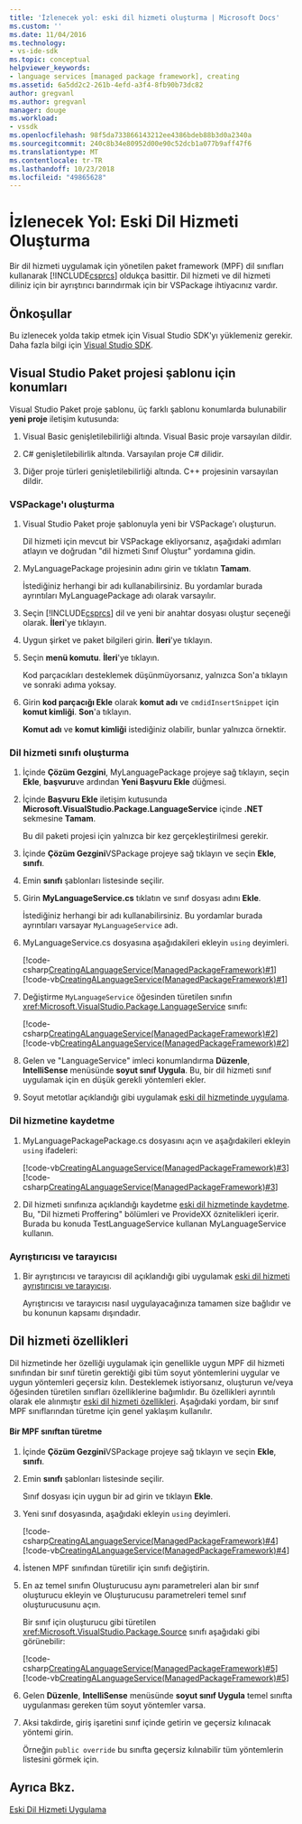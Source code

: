 ```yaml
---
title: 'İzlenecek yol: eski dil hizmeti oluşturma | Microsoft Docs'
ms.custom: ''
ms.date: 11/04/2016
ms.technology:
- vs-ide-sdk
ms.topic: conceptual
helpviewer_keywords:
- language services [managed package framework], creating
ms.assetid: 6a5dd2c2-261b-4efd-a3f4-8fb90b73dc82
author: gregvanl
ms.author: gregvanl
manager: douge
ms.workload:
- vssdk
ms.openlocfilehash: 98f5da733866143212ee4386bdeb88b3d0a2340a
ms.sourcegitcommit: 240c8b34e80952d00e90c52dcb1a077b9aff47f6
ms.translationtype: MT
ms.contentlocale: tr-TR
ms.lasthandoff: 10/23/2018
ms.locfileid: "49865628"
---
```

# <a name="walkthrough-creating-a-legacy-language-service"></a>İzlenecek Yol: Eski Dil Hizmeti Oluşturma
Bir dil hizmeti uygulamak için yönetilen paket framework (MPF) dil sınıfları kullanarak [!INCLUDE[csprcs](../../data-tools/includes/csprcs_md.md)] oldukça basittir. Dil hizmeti ve dil hizmeti diliniz için bir ayrıştırıcı barındırmak için bir VSPackage ihtiyacınız vardır.  
  
## <a name="prerequisites"></a>Önkoşullar  
 Bu izlenecek yolda takip etmek için Visual Studio SDK'yı yüklemeniz gerekir. Daha fazla bilgi için [Visual Studio SDK](../../extensibility/visual-studio-sdk.md).  
  
## <a name="locations-for-the-visual-studio-package-project-template"></a>Visual Studio Paket projesi şablonu için konumları  
 Visual Studio Paket proje şablonu, üç farklı şablonu konumlarda bulunabilir **yeni proje** iletişim kutusunda:  
  
1.  Visual Basic genişletilebilirliği altında. Visual Basic proje varsayılan dildir.  
  
2.  C# genişletilebilirlik altında. Varsayılan proje C# dilidir.  
  
3.  Diğer proje türleri genişletilebilirliği altında. C++ projesinin varsayılan dildir.  
  
### <a name="create-a-vspackage"></a>VSPackage'ı oluşturma  
  
1. Visual Studio Paket proje şablonuyla yeni bir VSPackage'ı oluşturun.  
  
    Dil hizmeti için mevcut bir VSPackage ekliyorsanız, aşağıdaki adımları atlayın ve doğrudan "dil hizmeti Sınıf Oluştur" yordamına gidin.  
  
2. MyLanguagePackage projesinin adını girin ve tıklatın **Tamam**.  
  
    İstediğiniz herhangi bir adı kullanabilirsiniz. Bu yordamlar burada ayrıntıları MyLanguagePackage adı olarak varsayılır.  
  
3. Seçin [!INCLUDE[csprcs](../../data-tools/includes/csprcs_md.md)] dil ve yeni bir anahtar dosyası oluştur seçeneği olarak. **İleri**'ye tıklayın.  
  
4. Uygun şirket ve paket bilgileri girin. **İleri**'ye tıklayın.  
  
5. Seçin **menü komutu**. **İleri**'ye tıklayın.  
  
    Kod parçacıkları desteklemek düşünmüyorsanız, yalnızca Son'a tıklayın ve sonraki adıma yoksay.  
  
6. Girin **kod parçacığı Ekle** olarak **komut adı** ve `cmdidInsertSnippet` için **komut kimliği**. **Son**'a tıklayın.  
  
    **Komut adı** ve **komut kimliği** istediğiniz olabilir, bunlar yalnızca örnektir.  
  
### <a name="create-the-language-service-class"></a>Dil hizmeti sınıfı oluşturma  
  
1.  İçinde **Çözüm Gezgini**, MyLanguagePackage projeye sağ tıklayın, seçin **Ekle**, **başvuru**ve ardından **Yeni Başvuru Ekle** düğmesi.  
  
2.  İçinde **Başvuru Ekle** iletişim kutusunda **Microsoft.VisualStudio.Package.LanguageService** içinde **.NET** sekmesine **Tamam**.  
  
     Bu dil paketi projesi için yalnızca bir kez gerçekleştirilmesi gerekir.  
  
3.  İçinde **Çözüm Gezgini**VSPackage projeye sağ tıklayın ve seçin **Ekle**, **sınıfı**.  
  
4.  Emin **sınıfı** şablonları listesinde seçilir.  
  
5.  Girin **MyLanguageService.cs** tıklatın ve sınıf dosyası adını **Ekle**.  
  
     İstediğiniz herhangi bir adı kullanabilirsiniz. Bu yordamlar burada ayrıntıları varsayar `MyLanguageService` adı.  
  
6.  MyLanguageService.cs dosyasına aşağıdakileri ekleyin `using` deyimleri.  
  
     [!code-csharp[CreatingALanguageService(ManagedPackageFramework)#1](../../extensibility/internals/codesnippet/CSharp/walkthrough-creating-a-legacy-language-service_1.cs)]
     [!code-vb[CreatingALanguageService(ManagedPackageFramework)#1](../../extensibility/internals/codesnippet/VisualBasic/walkthrough-creating-a-legacy-language-service_1.vb)]  
  
7.  Değiştirme `MyLanguageService` öğesinden türetilen sınıfın <xref:Microsoft.VisualStudio.Package.LanguageService> sınıfı:  
  
     [!code-csharp[CreatingALanguageService(ManagedPackageFramework)#2](../../extensibility/internals/codesnippet/CSharp/walkthrough-creating-a-legacy-language-service_2.cs)]
     [!code-vb[CreatingALanguageService(ManagedPackageFramework)#2](../../extensibility/internals/codesnippet/VisualBasic/walkthrough-creating-a-legacy-language-service_2.vb)]  
  
8.  Gelen ve "LanguageService" imleci konumlandırma **Düzenle**, **IntelliSense** menüsünde **soyut sınıf Uygula**. Bu, bir dil hizmeti sınıf uygulamak için en düşük gerekli yöntemleri ekler.  
  
9. Soyut metotlar açıklandığı gibi uygulamak [eski dil hizmetinde uygulama](../../extensibility/internals/implementing-a-legacy-language-service2.md).  
  
### <a name="register-the-language-service"></a>Dil hizmetine kaydetme  
  
1.  MyLanguagePackagePackage.cs dosyasını açın ve aşağıdakileri ekleyin `using` ifadeleri:  
  
     [!code-vb[CreatingALanguageService(ManagedPackageFramework)#3](../../extensibility/internals/codesnippet/VisualBasic/walkthrough-creating-a-legacy-language-service_3.vb)]
     [!code-csharp[CreatingALanguageService(ManagedPackageFramework)#3](../../extensibility/internals/codesnippet/CSharp/walkthrough-creating-a-legacy-language-service_3.cs)]  
  
2.  Dil hizmeti sınıfınıza açıklandığı kaydetme [eski dil hizmetinde kaydetme](../../extensibility/internals/registering-a-legacy-language-service1.md). Bu, "Dil hizmeti Proffering" bölümleri ve ProvideXX öznitelikleri içerir. Burada bu konuda TestLanguageService kullanan MyLanguageService kullanın.  
  
### <a name="the-parser-and-scanner"></a>Ayrıştırıcısı ve tarayıcısı  
  
1.  Bir ayrıştırıcısı ve tarayıcısı dil açıklandığı gibi uygulamak [eski dil hizmeti ayrıştırıcısı ve tarayıcısı](../../extensibility/internals/legacy-language-service-parser-and-scanner.md).  
  
     Ayrıştırıcısı ve tarayıcısı nasıl uygulayacağınıza tamamen size bağlıdır ve bu konunun kapsamı dışındadır.  
  
## <a name="language-service-features"></a>Dil hizmeti özellikleri  
 Dil hizmetinde her özelliği uygulamak için genellikle uygun MPF dil hizmeti sınıfından bir sınıf türetin gerektiği gibi tüm soyut yöntemlerini uygular ve uygun yöntemleri geçersiz kılın. Desteklemek istiyorsanız, oluşturun ve/veya öğesinden türetilen sınıfları özelliklerine bağımlıdır. Bu özellikleri ayrıntılı olarak ele alınmıştır [eski dil hizmeti özellikleri](../../extensibility/internals/legacy-language-service-features1.md). Aşağıdaki yordam, bir sınıf MPF sınıflarından türetme için genel yaklaşım kullanılır.  
  
#### <a name="deriving-from-an-mpf-class"></a>Bir MPF sınıftan türetme  
  
1.  İçinde **Çözüm Gezgini**VSPackage projeye sağ tıklayın ve seçin **Ekle**, **sınıfı**.  
  
2.  Emin **sınıfı** şablonları listesinde seçilir.  
  
     Sınıf dosyası için uygun bir ad girin ve tıklayın **Ekle**.  
  
3.  Yeni sınıf dosyasında, aşağıdaki ekleyin `using` deyimleri.  
  
     [!code-csharp[CreatingALanguageService(ManagedPackageFramework)#4](../../extensibility/internals/codesnippet/CSharp/walkthrough-creating-a-legacy-language-service_4.cs)]
     [!code-vb[CreatingALanguageService(ManagedPackageFramework)#4](../../extensibility/internals/codesnippet/VisualBasic/walkthrough-creating-a-legacy-language-service_4.vb)]  
  
4.  İstenen MPF sınıfından türetilir için sınıfı değiştirin.  
  
5.  En az temel sınıfın Oluşturucusu aynı parametreleri alan bir sınıf oluşturucu ekleyin ve Oluşturucusu parametreleri temel sınıf oluşturucusunu açın.  
  
     Bir sınıf için oluşturucu gibi türetilen <xref:Microsoft.VisualStudio.Package.Source> sınıfı aşağıdaki gibi görünebilir:  
  
     [!code-csharp[CreatingALanguageService(ManagedPackageFramework)#5](../../extensibility/internals/codesnippet/CSharp/walkthrough-creating-a-legacy-language-service_5.cs)]
     [!code-vb[CreatingALanguageService(ManagedPackageFramework)#5](../../extensibility/internals/codesnippet/VisualBasic/walkthrough-creating-a-legacy-language-service_5.vb)]  
  
6.  Gelen **Düzenle**, **IntelliSense** menüsünde **soyut sınıf Uygula** temel sınıfta uygulanması gereken tüm soyut yöntemler varsa.  
  
7.  Aksi takdirde, giriş işaretini sınıf içinde getirin ve geçersiz kılınacak yöntemi girin.  
  
     Örneğin `public override` bu sınıfta geçersiz kılınabilir tüm yöntemlerin listesini görmek için.  
  
## <a name="see-also"></a>Ayrıca Bkz.  
 [Eski Dil Hizmeti Uygulama](../../extensibility/internals/implementing-a-legacy-language-service1.md)